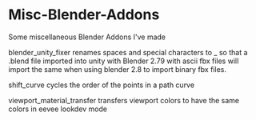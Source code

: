 # Misc-Blender-Addons
Some miscellaneous Blender Addons I've made

blender_unity_fixer renames spaces and special characters to _ so that a .blend file imported into unity with Blender 2.79 with ascii fbx files will import the same when using blender 2.8 to import binary fbx files.

shift_curve cycles the order of the points in a path curve

viewport_material_transfer transfers viewport colors to have the same colors in eevee lookdev mode
